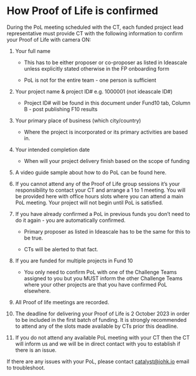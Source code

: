 # **How Proof of Life is confirmed**

During the PoL meeting scheduled with the CT, each funded project lead representative must provide CT with the following information to confirm your Proof of Life with camera ON:

1. Your full name 

   * This has to be either proposer or co-proposer as listed in Ideascale unless explicitly stated otherwise in the FP onboarding form

   * PoL is not for the entire team - one person is sufficient

2. Your project name & project ID# e.g. 1000001 (not ideascale ID#)

   * Project ID# will be found in this document under Fund10 tab, Column B - post publishing F10 results 

3. Your primary place of business (which city/country) 

   * Where the project is incorporated or its primary activities are based in.

4. Your intended completion date

   * When will your project delivery finish based on the scope of funding

5. A video guide sample about how to do PoL can be found here.

6. If you cannot attend any of the Proof of Life group sessions it’s your responsibility to contact your CT and arrange a 1 to 1 meeting. You will be provided here with office hours slots where you can attend a main PoL meeting. Your project will not begin until PoL is satisfied. 

7. If you have already confirmed a PoL in previous funds you don’t need to do it again - you are automatically confirmed.

   * Primary proposer as listed in Ideascale has to be the same for this to be true. 

   * CTs will be alerted to that fact.

8. If you are funded for multiple projects in Fund 10

   * You only need to confirm PoL with one of the Challenge Teams assigned to you but you MUST inform the other Challenge Teams where your other projects are that you have confirmed PoL elsewhere. 

9. All Proof of life meetings are recorded.

10. The deadline for delivering your Proof of Life is 2 October 2023 in order to be included in the first batch of funding. It is strongly recommended to attend any of the slots made available by CTs prior this deadline. 

11. If you do not attend any available PoL meeting with your CT then the CT will inform us and we will be in direct contact with you to establish if there is an issue. 

If there are any issues with your PoL, please contact catalyst@iohk.io email to troubleshoot.
